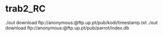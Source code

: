 # trab2_RC


./out download ftp://anonymous:@ftp.up.pt/pub/kodi/timestamp.txt
./out download ftp://anonymous:@ftp.up.pt/pub/parrot/index.db
